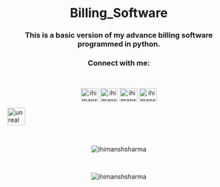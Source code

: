
<h1 align="center">Billing_Software</h1>
<h3 align="center"></a>This is a basic version of my advance billing software programmed in python.</h3>

<h3 align="center">Connect with me:</h3><br>
<p align="center">
<a href="https://codepen.io/ihimanshsharma" target="blank"><img align="center" src="https://raw.githubusercontent.com/rahuldkjain/github-profile-readme-generator/master/src/images/icons/Social/codepen.svg" alt="ihimanshsharma" height="30" width="40" /></a>
<a href="https://instagram.com/ihimanshsharma" target="blank"><img align="center" src="https://raw.githubusercontent.com/rahuldkjain/github-profile-readme-generator/master/src/images/icons/Social/instagram.svg" alt="ihimanshsharma" height="30" width="40" /></a>
<a href="https://www.codechef.com/users/ihimanshsharma" target="blank"><img align="center" src="https://cdn.jsdelivr.net/npm/simple-icons@3.1.0/icons/codechef.svg" alt="ihimanshsharma" height="30" width="40" /></a>
<a href="https://www.leetcode.com/ihimanshsharma" target="blank"><img align="center" src="https://raw.githubusercontent.com/rahuldkjain/github-profile-readme-generator/master/src/images/icons/Social/leet-code.svg" alt="ihimanshsharma" height="30" width="40" /></a>
</p> <img src="https://raw.githubusercontent.com/kenangundogan/fontisto/036b7eca71aab1bef8e6a0518f7329f13ed62f6b/icons/svg/brand/unreal-engine.svg" alt="unreal" width="40" height="40"/> </a> </p>
<br>
<p align="center"><img align="center" src="https://github-readme-stats.vercel.app/api/top-langs?username=ihimanshsharma&show_icons=true&locale=en&layout=compact" alt="ihimanshsharma" /></p><br>

<p align="center"><img align="center" src="https://github-readme-stats.vercel.app/api?username=ihimanshsharma&show_icons=true&locale=en" alt="ihimanshsharma" /></p><br>
